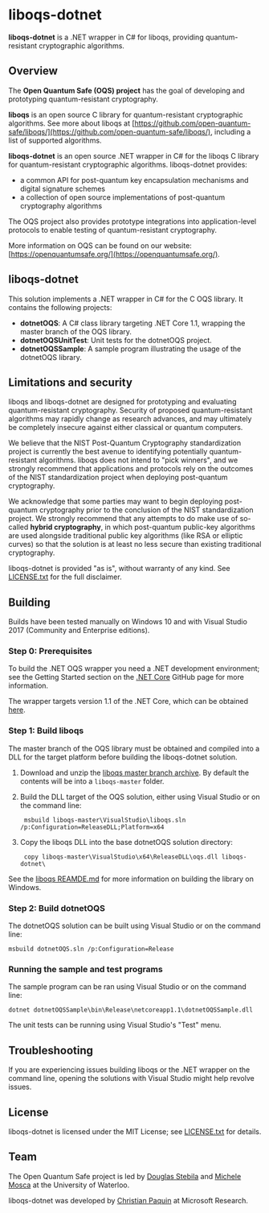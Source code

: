 liboqs-dotnet
=============

**liboqs-dotnet** is a .NET wrapper in C# for liboqs, providing quantum-resistant cryptographic algorithms.

Overview
--------

The **Open Quantum Safe (OQS) project** has the goal of developing and prototyping quantum-resistant cryptography.

**liboqs** is an open source C library for quantum-resistant cryptographic algorithms.  See more about liboqs at [https://github.com/open-quantum-safe/liboqs/](https://github.com/open-quantum-safe/liboqs/), including a list of supported algorithms.

**liboqs-dotnet** is an open source .NET wrapper in C# for the liboqs C library for quantum-resistant cryptographic algorithms.  liboqs-dotnet provides:

- a common API for post-quantum key encapsulation mechanisms and digital signature schemes
- a collection of open source implementations of post-quantum cryptography algorithms

The OQS project also provides prototype integrations into application-level protocols to enable testing of quantum-resistant cryptography.

More information on OQS can be found on our website: [https://openquantumsafe.org/](https://openquantumsafe.org/).

liboqs-dotnet
-------------

This solution implements a .NET wrapper in C# for the C OQS library. It contains the following projects:

- **dotnetOQS**: A C# class library targeting .NET Core 1.1, wrapping the master branch of the OQS library.
- **dotnetOQSUnitTest**: Unit tests for the dotnetOQS project.
- **dotnetOQSSample**: A sample program illustrating the usage of the dotnetOQS library.

Limitations and security
------------------------

liboqs and liboqs-dotnet are designed for prototyping and evaluating quantum-resistant cryptography.  Security of proposed quantum-resistant algorithms may rapidly change as research advances, and may ultimately be completely insecure against either classical or quantum computers.

We believe that the NIST Post-Quantum Cryptography standardization project is currently the best avenue to identifying potentially quantum-resistant algorithms.  liboqs does not intend to "pick winners", and we strongly recommend that applications and protocols rely on the outcomes of the NIST standardization project when deploying post-quantum cryptography.

We acknowledge that some parties may want to begin deploying post-quantum cryptography prior to the conclusion of the NIST standardization project.  We strongly recommend that any attempts to do make use of so-called **hybrid cryptography**, in which post-quantum public-key algorithms are used alongside traditional public key algorithms (like RSA or elliptic curves) so that the solution is at least no less secure than existing traditional cryptography.

liboqs-dotnet is provided "as is", without warranty of any kind.  See [LICENSE.txt](https://github.com/open-quantum-safe/liboqs-dotnet/blob/master/LICENSE.txt) for the full disclaimer.

Building
--------

Builds have been tested manually on Windows 10 and with Visual Studio 2017 (Community and Enterprise editions).

### Step 0: Prerequisites

To build the .NET OQS wrapper you need a .NET development environment; see the Getting Started section on the [.NET Core](https://dotnet.github.io/) GitHub page for more information.

The wrapper targets version 1.1 of the .NET Core, which can be obtained [here](https://dotnet.microsoft.com/download/dotnet-core/1.1).

### Step 1: Build liboqs

The master branch of the OQS library must be obtained and compiled into a DLL for the target platform before building the liboqs-dotnet solution.

1. Download and unzip the [liboqs master branch archive](https://github.com/open-quantum-safe/liboqs/archive/master.zip). By default the contents will be into a `liboqs-master` folder.
2. Build the DLL target of the OQS solution, either using Visual Studio or on the command line:

		msbuild liboqs-master\VisualStudio\liboqs.sln /p:Configuration=ReleaseDLL;Platform=x64

3. Copy the liboqs DLL into the base dotnetOQS solution directory:

		copy liboqs-master\VisualStudio\x64\ReleaseDLL\oqs.dll liboqs-dotnet\

See the [liboqs REAMDE.md](https://github.com/open-quantum-safe/liboqs#building-and-running-on-windows) for more information on building the library on Windows.

### Step 2: Build dotnetOQS

The dotnetOQS solution can be built using Visual Studio or on the command line:

	msbuild dotnetOQS.sln /p:Configuration=Release

### Running the sample and test programs

The sample program can be ran using Visual Studio or on the command line:

	dotnet dotnetOQSSample\bin\Release\netcoreapp1.1\dotnetOQSSample.dll

The unit tests can be running using Visual Studio's "Test" menu.

Troubleshooting
---------------

If you are experiencing issues building liboqs or the .NET wrapper on the command line, opening the solutions with Visual Studio might help revolve issues.

License
-------

liboqs-dotnet is licensed under the MIT License; see [LICENSE.txt](https://github.com/open-quantum-safe/liboqs-dotnet/blob/master/LICENSE.txt) for details.

Team
----

The Open Quantum Safe project is led by [Douglas Stebila](https://www.douglas.stebila.ca/research/) and [Michele Mosca](http://faculty.iqc.uwaterloo.ca/mmosca/) at the University of Waterloo.

liboqs-dotnet was developed by [Christian Paquin](https://www.microsoft.com/en-us/research/people/cpaquin/) at Microsoft Research.
